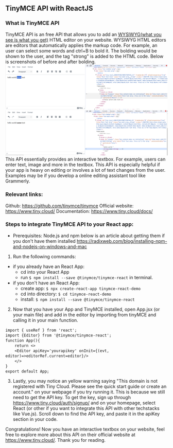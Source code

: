 ## TinyMCE API with ReactJS

### What is TinyMCE API
TinyMCE API is an free API that allows you to add an [WYSIWYG(what you see is what you get)](https://en.wikipedia.org/wiki/WYCIWYG) HTML editor on your website. WYSIWYG HTML editors are editors that automatically applies the markup code. For example, an user can select some words and ctrl+B to bold it. The bolding would be shown to the user, and the tag "strong" is added to the HTML code. Below is screenshots of before and after bolding. 
![](./before.png "Before bolding.")
![](./after.png "After bolding.")
This API essentially provides an interactive textbox. For example, users can enter text, image and more in the textbox. This API is especially helpful if your app is heavy on editing or involves a lot of text changes from the user. Examples may be if you develop a online editing assistant tool like Grammerly.

### Relevant links:
Github: https://github.com/tinymce/tinymce
Official website: https://www.tiny.cloud/
Documentation: https://www.tiny.cloud/docs/

### Steps to integrate TinyMCE API to your React app:
* Prerequisites: Node.js and npm
below is an article about getting them if you don't have them installed
https://radixweb.com/blog/installing-npm-and-nodejs-on-windows-and-mac

1) Run the following commands:
- if you already have an React App:
    - cd into your React App
    - run  ```$ npm install --save @tinymce/tinymce-react``` in terminal.
- if you don't have an React App:
    - create app: ```$ npx create-react-app tinymce-react-demo```
    - cd into directory: ```$ cd tinymce-react-demo```
    - install: ```$ npm install --save @tinymce/tinymce-react```

2) Now that you have your App and TinyMCE installed, open App.jsx (or your main file) and add in the editor by importing from tinyMCE and calling it in your main function.
```
import { useRef } from 'react';
import {Editor} from '@tinymce/tinymce-react';
function App(){
    return <>
    <Editor apiKey='yourapikey' onInit={(evt, editor)=>editorRef.current=editor}/>
    </>
}
export default App;
```

3) Lastly, you may notice an yellow warning saying "This domain is not registered with Tiny Cloud. Please see the quick start guide or create an account." on your webpage if you try running it. This is because we still need to get the API key. To get the key, sign up through https://www.tiny.cloud/auth/signup/ and on your homepage, select React (or other if you want to integrate this API with other techstacks like Vue.js). Scroll down to find the API key, and paste it in the apiKey section in your code.

Congratulations! Now you have an interactive textbox on your website, feel free to explore more about this API on their official website at https://www.tiny.cloud/.
Thank you for reading.